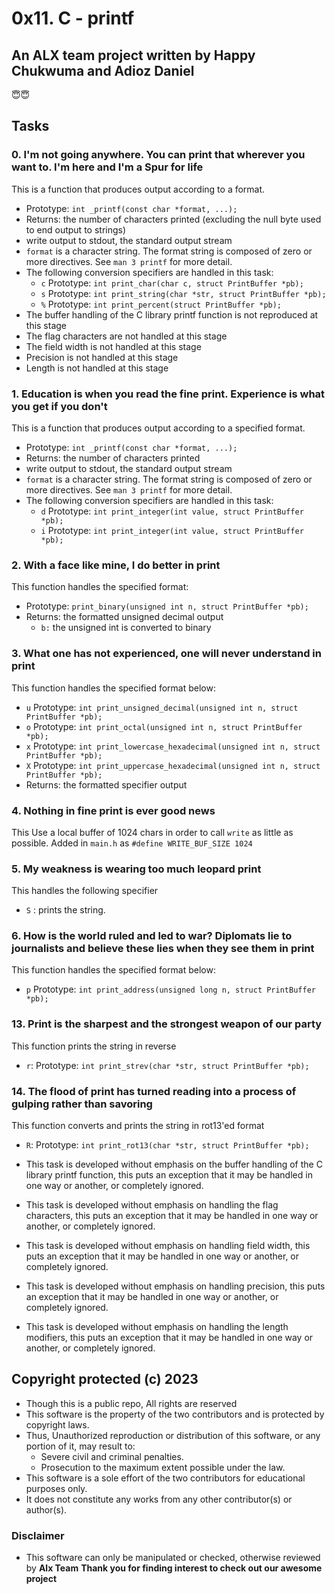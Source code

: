 # 0x11. C - printf

## An ALX team project written by Happy Chukwuma and Adioz Daniel

😇😇

## Tasks

### 0. I'm not going anywhere. You can print that wherever you want to. I'm here and I'm a Spur for life

This is a function that produces output according to a format.

* Prototype: ```int _printf(const char *format, ...);```
* Returns: the number of characters printed (excluding the null byte used to end output to strings)
* write output to stdout, the standard output stream
* ```format``` is a character string. The format string is composed of zero or more directives. See  ```man 3 printf``` for more detail.
* The following conversion specifiers are handled in this task:
  * ```c``` Prototype: ```int print_char(char c, struct PrintBuffer *pb);```
  * ```s``` Prototype: ```int print_string(char *str, struct PrintBuffer *pb);```
  * ```%``` Prototype: ```int print_percent(struct PrintBuffer *pb);```
* The buffer handling of the C library printf function is not reproduced at this stage
* The flag characters are not handled at this stage
* The field width is not handled at this stage
* Precision is not handled at this stage
* Length is not handled at this stage

### 1. Education is when you read the fine print. Experience is what you get if you don't

This is a function that produces output according to a specified format.

* Prototype: ```int _printf(const char *format, ...);```
* Returns: the number of characters printed
* write output to stdout, the standard output stream
* ```format``` is a character string. The format string is composed of zero or more directives. See  ```man 3 printf``` for more detail.
* The following conversion specifiers are handled in this task:
  * ```d``` Prototype: ```int print_integer(int value, struct PrintBuffer *pb);```
  * ```i``` Prototype: ```int print_integer(int value, struct PrintBuffer *pb);```

### 2. With a face like mine, I do better in print

This function handles the specified format:
* Prototype: ```print_binary(unsigned int n, struct PrintBuffer *pb);```
* Returns: the formatted unsigned decimal output
  * ```b:``` the unsigned int is converted to binary

### 3. What one has not experienced, one will never understand in print
This function handles the specified format below:
  * ```u``` Prototype: ```int print_unsigned_decimal(unsigned int n, struct PrintBuffer *pb);```
  * ```o``` Prototype: ```int print_octal(unsigned int n, struct PrintBuffer *pb);```
  * ```x``` Prototype: ```int print_lowercase_hexadecimal(unsigned int n, struct PrintBuffer *pb);```
  * ```X``` Prototype: ```int print_uppercase_hexadecimal(unsigned int n, struct PrintBuffer *pb);```
* Returns: the formatted specifier output

### 4. Nothing in fine print is ever good news

This Use a local buffer of 1024 chars in order to call ```write``` as little as possible.
Added in ```main.h``` as ```#define WRITE_BUF_SIZE 1024```

### 5. My weakness is wearing too much leopard print
This handles the following specifier
  * ```S``` : prints the string.

### 6. How is the world ruled and led to war? Diplomats lie to journalists and believe these lies when they see them in print
This function handles the specified format below:
  * ```p``` Prototype: ```int print_address(unsigned long n, struct PrintBuffer *pb);```

### 13. Print is the sharpest and the strongest weapon of our party
This function prints the string in reverse
  * ```r```: Prototype: ```int print_strev(char *str, struct PrintBuffer *pb);```

### 14. The flood of print has turned reading into a process of gulping rather than savoring
This function converts and prints the string in rot13'ed format
  * ```R```: Prototype: ```int print_rot13(char *str, struct PrintBuffer *pb);```


* This task is developed without emphasis on the buffer handling of the C library printf function, this puts an exception that it may be handled in one way or another, or completely ignored.
* This task is developed without emphasis on handling the flag characters, this puts an exception that it may be handled in one way or another, or completely ignored.
* This task is developed without emphasis on handling field width, this puts an exception that it may be handled in one way or another, or completely ignored.
* This task is developed without emphasis on handling precision, this puts an exception that it may be handled in one way or another, or completely ignored.
* This task is developed without emphasis on handling the length modifiers, this puts an exception that it may be handled in one way or another, or completely ignored.

## Copyright protected (c) 2023

* Though this is a public repo, All rights are reserved
* This software is the property of the two contributors and is protected by copyright laws.
* Thus, Unauthorized reproduction or distribution of this software, or any portion of it, may result to:
  * Severe civil and criminal penalties.
  * Prosecution to the maximum extent possible under the law.
* This software is a sole effort of the two contributors for educational purposes only.
* It does not constitute any works from any other contributor(s) or author(s).

### Disclaimer

* This software can only be manipulated or checked, otherwise reviewed by **Alx Team**
**Thank you for finding interest to check out our awesome project**
